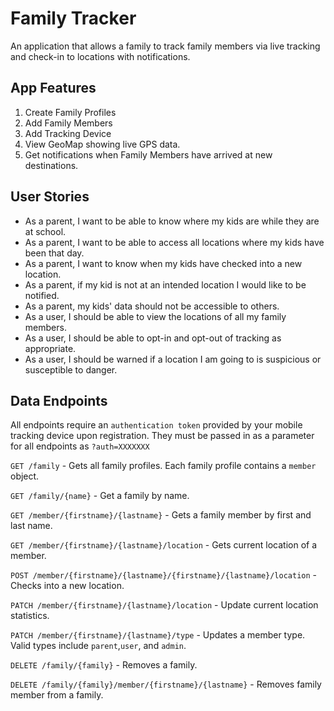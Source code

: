 # Family Tracker
An application that allows a family to track family members via live tracking and check-in to locations with notifications.

## App Features
1) Create Family Profiles
2) Add Family Members
3) Add Tracking Device
4) View GeoMap showing live GPS data.
5) Get notifications when Family Members have arrived at new destinations.

## User Stories
- As a parent, I want to be able to know where my kids are while they are at school.
- As a parent, I want to be able to access all locations where my kids have been that day.
- As a parent, I want to know when my kids have checked into a new location.
- As a parent, if my kid is not at an intended location I would like to be notified.
- As a parent, my kids' data should not be accessible to others.
- As a user, I should be able to view the locations of all my family members.
- As a user, I should be able to opt-in and opt-out of tracking as appropriate.
- As a user, I should be warned if a location I am going to is suspicious or susceptible to danger.

## Data Endpoints
All endpoints require an `authentication token` provided by your mobile tracking device upon registration. They must be passed in as a parameter for all endpoints as `?auth=XXXXXXX`

`GET /family` - Gets all family profiles. Each family profile contains a `member` object. 

`GET /family/{name}` - Get a family by name.

`GET /member/{firstname}/{lastname}` - Gets a family member by first and last name.

`GET /member/{firstname}/{lastname}/location` - Gets current location of a member.

`POST /member/{firstname}/{lastname}/{firstname}/{lastname}/location` - Checks into a new location.

`PATCH /member/{firstname}/{lastname}/location` - Update current location statistics.

`PATCH /member/{firstname}/{lastname}/type` - Updates a member type. Valid types include `parent`,`user`, and `admin`.

`DELETE /family/{family}` - Removes a family.

`DELETE /family/{family}/member/{firstname}/{lastname}` - Removes family member from a family.
